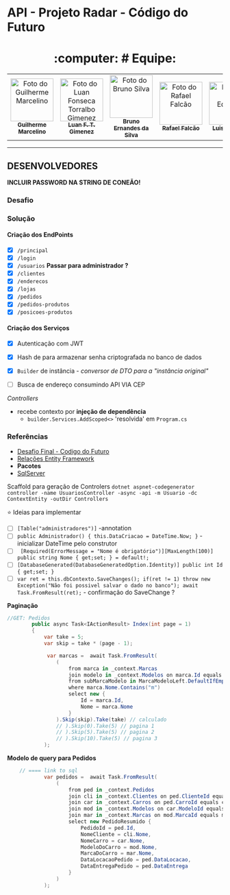# API - Projeto Radar - Código do Futuro

<div align="center">

<h1> :computer: # Equipe: </h1>

</div>

<table align="center">
  <tr>
    <td align="center">
      <a href="https://github.com/GuiHSM">
        <img src="https://avatars.githubusercontent.com/u/18469074?v=4" width="100px;" alt="Foto do Guilherme Marcelino"/><br>
        <sub>
          <b>Guilherme Marcelino</b>
        </sub>
      </a>
    </td>
    <td align="center">
      <a href="https://github.com/Luanftg">
        <img src="https://avatars.githubusercontent.com/u/51548623?v=4" width="100px;" alt="Foto do Luan Fonseca Torralbo Gimenez"/><br>
        <sub>
          <b>Luan F. T. Gimenez</b>
        </sub>
      </a>
    </td>
    <td align="center">
      <a href="https://github.com/bruno-esilva">
        <img src="https://avatars.githubusercontent.com/u/48297443?v=4" width="100px;" alt="Foto do Bruno Silva"/><br>
        <sub>
          <b>Bruno Ernandes da Silva</b>
        </sub>
      </a>
    </td>
    <td align="center">
      <a href="https://github.com/Rfalcao11">
        <img src="https://avatars.githubusercontent.com/u/87043908?v=4" width="100px;" alt="Foto do Rafael Falcão "/><br>
        <sub>
          <b>Rafael Falcão</b>
        </sub>
      </a>
    </td>
    <td align="center">
      <a href="https://github.com/luisedu24">
        <img src="https://avatars.githubusercontent.com/u/117494775?v=4" width="100px;" alt="Foto do Luis Eduardo "/><br>
        <sub>
          <b>Luis Eduardo</b>
        </sub>
      </a>
    </td>
    </tr>
</table>

<hr>

## DESENVOLVEDORES

**INCLUIR PASSWORD NA STRING DE CONEÃO!**

### Desafio

### Solução


#### Criação dos EndPoints

- [x] `/principal`
- [x] `/login`
- [x] `/usuarios` **Passar para administrador ?**
- [x] `/clientes`
- [x] `/enderecos`
- [x] `/lojas`
- [x] `/pedidos`
- [x] `/pedidos-produtos`
- [x] `/posicoes-produtos`

#### Criação dos Serviços

- [x] Autenticação com JWT
- [x] Hash de para armazenar senha criptografada no banco de dados
- [x] `Builder` de instância - *conversor de DTO para a "instância original"*
- [ ] Busca de endereço consumindo API VIA CEP  


*Controllers*
- recebe contexto por **injeção de dependência**
  - `builder.Services.AddScoped<>` 'resolvida' em `Program.cs`

### Referências

- [Desafio Final - Codigo do Futuro](https://docs.google.com/document/d/1z0wzqAeLgMYQFg_jFOTQ1xj_BF1Byo7D/edit)
- [Relações Entity Framework](https://learn.microsoft.com/pt-br/ef/ef6/fundamentals/relationships)
- **Pacotes**
- [SqlServer](https://www.nuget.org/packages/Microsoft.EntityFrameworkCore.SqlServer)

Scaffold para geração de Controlers
`dotnet aspnet-codegenerator controller -name UsuariosController -async -api -m Usuario -dc ContextEntity -outDir Controllers`

:star: Ideias para implementar

- [ ] `[Table("administradores")]` -annotation
- [ ] `public Administrador()
    {
        this.DataCriacao = DateTime.Now;
    }` - inicializar DateTime pelo construtor
- [ ] ` [Required(ErrorMessage = "Nome é obrigatório")][MaxLength(100)]
    public string Nome { get;set; } = default!;` 
- [ ] `[DatabaseGenerated(DatabaseGeneratedOption.Identity)]
    public int Id { get;set; }`
- [ ] `var ret = this.dbContexto.SaveChanges();
        if(ret != 1) throw new Exception("Não foi possivel salvar o dado no banco");
        await Task.FromResult(ret);` - confirmação do SaveChange ?

**Paginação**

```c#
//GET: Pedidos
        public async Task<IActionResult> Index(int page = 1)
        {
            var take = 5;
            var skip = take * (page - 1);

             var marcas =  await Task.FromResult(
                (
                    from marca in _context.Marcas
                    join modelo in _context.Modelos on marca.Id equals modelo.MarcaId into MarcaModeloLeft
                    from subMarcaModelo in MarcaModeloLeft.DefaultIfEmpty()
                    where marca.Nome.Contains("m")
                    select new {
                        Id = marca.Id,
                        Nome = marca.Nome
                    }
                ).Skip(skip).Take(take) // calculado
                // ).Skip(0).Take(5) // pagina 1
                // ).Skip(5).Take(5) // pagina 2
                // ).Skip(10).Take(5) // pagina 3
            );
```

**Modelo de query para Pedidos**

```c#
    // ==== link to sql
            var pedidos =  await Task.FromResult(
                (
                    from ped in _context.Pedidos
                    join cli in _context.Clientes on ped.ClienteId equals cli.Id
                    join car in _context.Carros on ped.CarroId equals car.Id
                    join mod in _context.Modelos on car.ModeloId equals mod.Id
                    join mar in _context.Marcas on mod.MarcaId equals mar.Id
                    select new PedidoResumido {
                        PedidoId = ped.Id,
                        NomeCliente = cli.Nome,
                        NomeCarro = car.Nome,
                        ModeloDoCarro = mod.Nome,
                        MarcaDoCarro = mar.Nome,
                        DataLocacaoPedido = ped.DataLocacao,
                        DataEntregaPedido = ped.DataEntrega
                    }
                )
            );
```